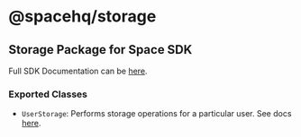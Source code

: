 # @spacehq/storage

## Storage Package for Space SDK

Full SDK Documentation can be [here](https://fleekhq.github.io/space-sdk/).

### Exported Classes
- `UserStorage`: Performs storage operations for a particular user. See docs [here](https://fleekhq.github.io/space-sdk/docs/sdk.userstorage).
